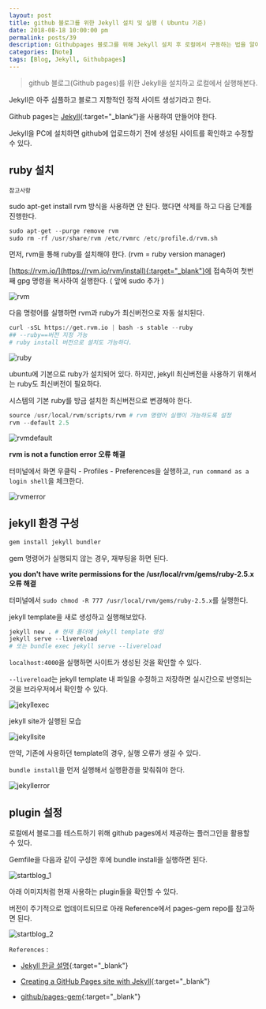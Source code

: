 ```yaml
---
layout: post
title: github 블로그를 위한 Jekyll 설치 및 실행 ( Ubuntu 기준)
date: 2018-08-18 10:00:00 pm
permalink: posts/39
description: Githubpages 블로그를 위해 Jekyll 설치 후 로컬에서 구동하는 법을 알아본다.
categories: [Note]
tags: [Blog, Jekyll, Githubpages] 
---
```


> github 블로그(Github pages)를 위한 Jekyll을 설치하고 로컬에서 실행해본다.

Jekyll은 아주 심플하고 블로그 지향적인 정적 사이트 생성기라고 한다.

Github pages는 [Jekyll](https://jekyllrb.com/){:target="_blank"}을 사용하여 만들어야 한다.

Jekyll을 PC에 설치하면 github에 업로드하기 전에 생성된 사이트를 확인하고 수정할 수 있다.

## ruby 설치

    참고사항

sudo apt-get install rvm 방식을 사용하면 안 된다. 했다면 삭제를 하고 다음 단계를 진행한다.

``` python
sudo apt-get --purge remove rvm
sudo rm -rf /usr/share/rvm /etc/rvmrc /etc/profile.d/rvm.sh
```

먼저, rvm을 통해 ruby를 설치해야 한다. (rvm = ruby version manager)

[https://rvm.io/](https://rvm.io/rvm/install){:target="_blank"}에 접속하여 첫번째 gpg 명령을 복사하여 실행한다. ( 앞에 sudo 추가 )

![rvm]({{site.baseurl}}/assets/img/note/rvm.jpg)

다음 명령어를 실행하면 rvm과 ruby가 최신버전으로 자동 설치된다.

``` python
curl -sSL https://get.rvm.io | bash -s stable --ruby
## --ruby==버전 지정 가능
# ruby install 버전으로 설치도 가능하다.
```

![ruby]({{site.baseurl}}/assets/img/note/ruby.png)

ubuntu에 기본으로 ruby가 설치되어 있다. 하지만, jekyll 최신버전을 사용하기 위해서는 ruby도 최신버전이 필요하다.

시스템의 기본 ruby를 방금 설치한 최신버전으로 변경해야 한다.

``` python
source /usr/local/rvm/scripts/rvm # rvm 명령어 실행이 가능하도록 설정
rvm --default 2.5
```

![rvmdefault]({{site.baseurl}}/assets/img/note/rvmdefault.png)

**rvm is not a function error 오류 해결**

터미널에서 화면 우클릭 - Profiles - Preferences을 실행하고, `run command as a login shell`을 체크한다.

![rvmerror]({{site.baseurl}}/assets/img/note/rvmerror.png)

## jekyll 환경 구성

``` python
gem install jekyll bundler
```

gem 명령어가 실행되지 않는 경우, 재부팅을 하면 된다.

**you don't have write permissions for the /usr/local/rvm/gems/ruby-2.5.x 오류 해결**

터미널에서 `sudo chmod -R 777 /usr/local/rvm/gems/ruby-2.5.x`를 실행한다.

jekyll template을 새로 생성하고 실행해보았다.

``` python
jekyll new . # 현재 폴더에 jekyll template 생성
jekyll serve --livereload
# 또는 bundle exec jekyll serve --livereload
```

`localhost:4000`을 실행하면 사이트가 생성된 것을 확인할 수 있다.

`--livereload`는 jekyll template 내 파일을 수정하고 저장하면 실시간으로 반영되는 것을 브라우저에서 확인할 수 있다.

![jekyllexec]({{site.baseurl}}/assets/img/note/jekyllexec.jpg)

jekyll site가 실행된 모습

![jekyllsite]({{site.baseurl}}/assets/img/note/jekyllsite.jpg)

만약, 기존에 사용하던 template의 경우, 실행 오류가 생길 수 있다.

`bundle install`을 먼저 실행해서 실행환경을 맞춰줘야 한다.

![jekyllerror]({{site.baseurl}}/assets/img/note/jekyllerror.png)

## plugin 설정

로컬에서 블로그를 테스트하기 위해 github pages에서 제공하는 플러그인을 활용할 수 있다.

Gemfile을 다음과 같이 구성한 후에 bundle install을 실행하면 된다.

![startblog_1]({{site.baseurl}}/assets/img/note/startblog_1.png)

아래 이미지처럼 현재 사용하는 plugin들을 확인할 수 있다. 

버전이 주기적으로 업데이트되므로 아래 Reference에서 pages-gem repo를 참고하면 된다.

![startblog_2]({{site.baseurl}}/assets/img/note/startblog_2.png)


`References` : 

* [Jekyll 한글 설명](https://jekyllrb-ko.github.io/docs/home/){:target="_blank"}

* [Creating a GitHub Pages site with Jekyll](https://docs.github.com/en/github/working-with-github-pages/creating-a-github-pages-site-with-jekyll){:target="_blank"}

* [github/pages-gem](https://github.com/github/pages-gem){:target="_blank"}
